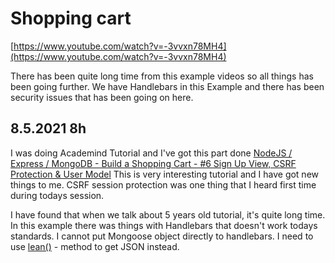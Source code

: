 # Shopping cart

[https://www.youtube.com/watch?v=-3vvxn78MH4](https://www.youtube.com/watch?v=-3vvxn78MH4)

There has been quite long time from this example videos so all things has been going further. We have Handlebars in this Example and there has been security issues that has been going on here.

## 8.5.2021 8h

I was doing Academind Tutorial and I've got this part done [NodeJS / Express / MongoDB - Build a Shopping Cart - #6 Sign Up View, CSRF Protection & User Model](https://www.youtube.com/watch?v=waAqEjjssxU) This is very interesting tutorial and I have got new things to me. CSRF session protection was one thing that I heard first time during todays session.

I have found that when we talk about 5 years old tutorial, it's quite long time. In this example there was things with Handlebars that doesn't work todays standards. I cannot put Mongoose object directly to handlebars. I need to use [lean()](https://github.com/tonihintikka/nodejs-handlebars-shopping-cart-example/blob/0adf74063be3d34e6b43c38310b5d59016494bb1/routes/index.js#L10) - method to get JSON instead.
